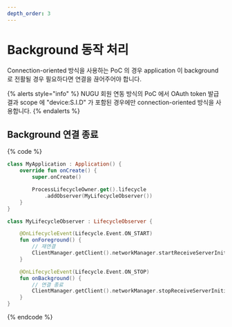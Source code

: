 ```yaml
---
depth_order: 3
---
```


# Background 동작 처리

Connection-oriented 방식을 사용하는 PoC 의 경우 application 이 background 로 전활될 경우 필요하다면 연결을 끊어주어야 합니다.

{% alerts style="info" %}
NUGU 회원 연동 방식의 PoC 에서 OAuth token 발급 결과 scope 에 "device:S.I.D" 가 포함된 경우에만 connection-oriented 방식을 사용합니다.
{% endalerts %}

## Background 연결 종료

{% code %}
```kotlin
class MyApplication : Application() {
    override fun onCreate() {
        super.onCreate()

        ProcessLifecycleOwner.get().lifecycle
            .addObserver(MyLifecycleObserver())
    }
}

class MyLifecycleObserver : LifecycleObserver {

    @OnLifecycleEvent(Lifecycle.Event.ON_START)
    fun onForeground() {
        // 재연결
        ClientManager.getClient().networkManager.startReceiveServerInitiatedDirective()
    }

    @OnLifecycleEvent(Lifecycle.Event.ON_STOP)
    fun onBackground() {
        // 연결 종료
        ClientManager.getClient().networkManager.stopReceiveServerInitiatedDirective()
    }
}
```
{% endcode %}

